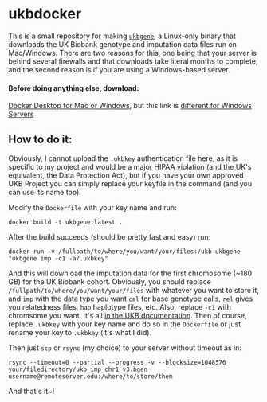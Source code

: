 # ukbdocker

This is a small repository for making [`ukbgene`](https://biobank.ctsu.ox.ac.uk/crystal/download.cgi?id=665&ty=ut), a Linux-only binary that downloads the UK Biobank genotype and imputation data files run on Mac/Windows.  There are two reasons for this, one being that your server is behind several firewalls and that downloads take literal months to complete, and the second reason is if you are using a Windows-based server.

#### Before doing anything else, download:
[Docker Desktop for Mac or Windows](https://www.docker.com/products/docker-desktop), but this link is [different for Windows Servers](https://docs.docker.com/ee/docker-ee/windows/docker-ee/)

## How to do it:

Obviously, I cannot upload the `.ukbkey` authentication file here, as it is specific to my project and would be a major HIPAA violation (and the UK's equivalent, the Data Protection Act), but if you have your own approved UKB Project you can simply replace your keyfile in the command (and you can use its name too).

Modify the `Dockerfile` with your key name and run:

`docker build -t ukbgene:latest .`

After the build succeeds (should be pretty fast and easy) run:

`docker run -v /fullpath/to/where/you/want/your/files:/ukb ukbgene "ukbgene imp -c1 -a/.ukbkey"`

And this will download the imputation data for the first chromosome (~180 GB) for the UK Biobank cohort.  Obviously, you should replace `/fullpath/to/where/you/want/your/files` with whatever you want to store it, and `imp` with the data type you want `cal` for base genotype calls, `rel` gives you relatedness files, `hap` haplotype files, etc.  Also, replace `-c1` with chromsome you want.  It's all [in the UKB documentation](https://biobank.ndph.ox.ac.uk/showcase/showcase/docs/ukbgene_instruct.html).  Then of course, replace `.ukbkey` with your key name and do so in the `Dockerfile` or just rename your key to `.ukbkey` (it's what I did).

Then just `scp` or `rsync` (my choice) to your server without timeout as in:

`rsync --timeout=0 --partial --progress -v --blocksize=1048576 your/filedirectory/ukb_imp_chr1_v3.bgen username@remoteserver.edu:/where/to/store/them`

And that's it~!
